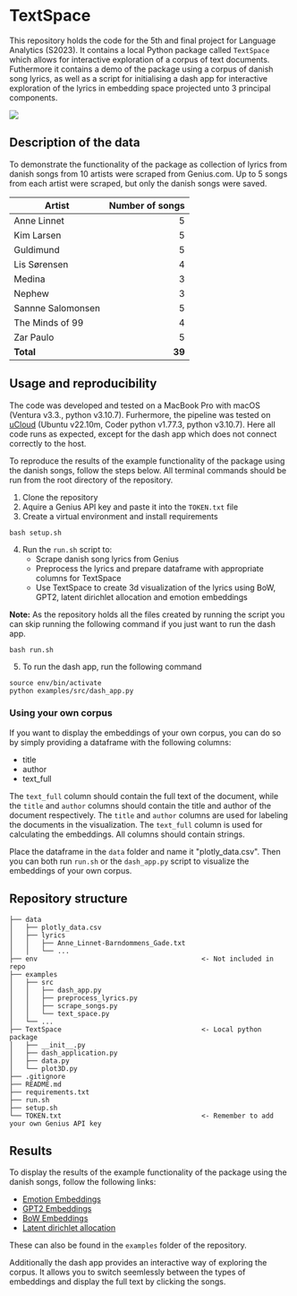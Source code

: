 # TextSpace
This repository holds the code for the 5th and final project for Language Analytics (S2023). It contains a local Python package called `TextSpace` which allows for interactive exploration of a corpus of text documents. Futhermore it contains a demo of the package using a corpus of danish song lyrics, as well as a script for initialising a dash app for interactive exploration of the lyrics in embedding space projected unto 3 principal components.

![](examples/example.gif)

## Description of the data
To demonstrate the functionality of the package as collection of lyrics from danish songs from 10 artists were scraped from Genius.com. Up to 5 songs from each artist were scraped, but only the danish songs were saved. 

| Artist | Number of songs |
| ----------------- | -: |
| Anne Linnet       | 5 |
| Kim Larsen        | 5 |
| Guldimund         | 5 |
| Lis Sørensen      | 4 |
| Medina            | 3 |
| Nephew            | 3 |
| Sannne Salomonsen | 5 |
| The Minds of 99   | 4 |
| Zar Paulo         | 5 |
| **Total**         | **39**|

## Usage and reproducibility
The code was developed and tested on a MacBook Pro with macOS (Ventura v3.3., python v3.10.7). Furhermore, the pipeline was tested on [uCloud](https://cloud.sdu.dk/app/dashboard) (Ubuntu v22.10m, Coder python v1.77.3, python v3.10.7). Here all code runs as expected, except for the dash app which does not connect correctly to the host.


To reproduce the results of the example functionality of the package using the danish songs, follow the steps below. All terminal commands should be run from the root directory of the repository.

1. Clone the repository
2. Aquire a Genius API key and paste it into the `TOKEN.txt` file
3. Create a virtual environment and install requirements
```
bash setup.sh
```
4. Run the `run.sh` script to: 
    - Scrape danish song lyrics from Genius
    - Preprocess the lyrics and prepare dataframe with appropriate columns for TextSpace
    - Use TextSpace to create 3d visualization of the lyrics using BoW, GPT2, latent dirichlet allocation and emotion embeddings

**Note:** As the repository holds all the files created by running the script you can skip running the following command if you just want to run the dash app.
```
bash run.sh
```

5. To run the dash app, run the following command
```
source env/bin/activate
python examples/src/dash_app.py
```


### Using your own corpus
If you want to display the embeddings of your own corpus, you can do so by simply providing a dataframe with the following columns:
- title
- author
- text_full

The `text_full` column should contain the full text of the document, while the `title` and `author` columns should contain the title and author of the document respectively. The `title` and `author` columns are used for labeling the documents in the visualization. The `text_full` column is used for calculating the embeddings. All columns should contain strings.

Place the dataframe in the `data` folder and name it "plotly_data.csv". Then you can both run `run.sh` or the `dash_app.py` script to visualize the embeddings of your own corpus.

## Repository structure
```
├── data 
│   ├── plotly_data.csv
│   ├── lyrics
│   │   ├── Anne_Linnet-Barndommens_Gade.txt
│   │   └── ...
├── env                                         <- Not included in repo
├── examples
│   ├── src
│   │   ├── dash_app.py
│   │   ├── preprocess_lyrics.py
│   │   ├── scrape_songs.py
│   │   └── text_space.py
│   └── ...
├── TextSpace                                   <- Local python package
│   ├── __init__.py
│   ├── dash_application.py
│   ├── data.py
│   └── plot3D.py
├── .gitignore
├── README.md
├── requirements.txt
├── run.sh
├── setup.sh
└── TOKEN.txt                                   <- Remember to add your own Genius API key
```


## Results
To display the results of the example functionality of the package using the danish songs, follow the following links:
- [Emotion Embeddings](http://htmlpreview.github.io/?https://github.com/laurabpaulsen/text_space/blob/main/examples/plotly_emotion.html)
- [GPT2 Embeddings](http://htmlpreview.github.io/?https://github.com/laurabpaulsen/text_space/blob/main/examples/plotly_gpt2.html)
- [BoW Embeddings](http://htmlpreview.github.io/?https://github.com/laurabpaulsen/text_space/blob/main/examples/plotly_bow.html)
- [Latent dirichlet allocation](http://htmlpreview.github.io/??https://github.com/laurabpaulsen/text_space/blob/main/examples/plotly_topic.html)

These can also be found in the `examples` folder of the repository. 

Additionally the dash app provides an interactive way of exploring the corpus. It allows you to switch seemlessly between the types of embeddings and display the full text by clicking the songs. 